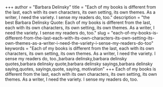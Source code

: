 +++
author = "Barbara Delinsky"
title = "Each of my books is different from the last, each with its own characters, its own setting, its own themes. As a writer, I need the variety. I sense my readers do, too."
description = "the best Barbara Delinsky Quote: Each of my books is different from the last, each with its own characters, its own setting, its own themes. As a writer, I need the variety. I sense my readers do, too."
slug = "each-of-my-books-is-different-from-the-last-each-with-its-own-characters-its-own-setting-its-own-themes-as-a-writer-i-need-the-variety-i-sense-my-readers-do-too"
keywords = "Each of my books is different from the last, each with its own characters, its own setting, its own themes. As a writer, I need the variety. I sense my readers do, too.,barbara delinsky,barbara delinsky quotes,barbara delinsky quote,barbara delinsky sayings,barbara delinsky saying,quotes, sayings,quote, saying, motivation"
+++
Each of my books is different from the last, each with its own characters, its own setting, its own themes. As a writer, I need the variety. I sense my readers do, too.
